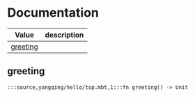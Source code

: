 # Documentation
|Value|description|
|---|---|
|[greeting](#greeting)||

## greeting

```moonbit
:::source,yangqing/hello/top.mbt,1:::fn greeting() -> Unit
```

